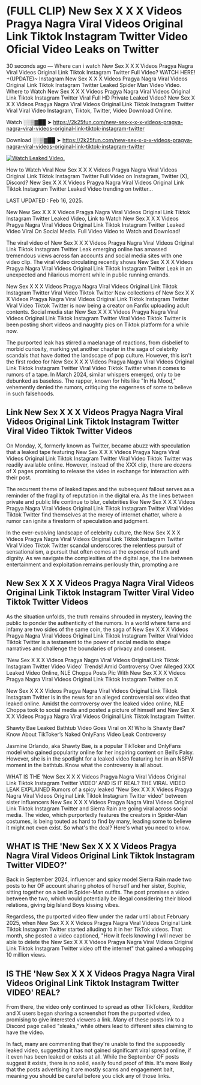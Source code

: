 # (FULL CLIP) New Sex X X X Videos Pragya Nagra Viral Videos Original Link Tiktok Instagram Twitter Video Oficial Video Leaks on Twitter

30 seconds ago — Where can i watch New Sex X X X Videos Pragya Nagra Viral Videos Original Link Tiktok Instagram Twitter Full Video? WATCH HERE! +(UPDATE)~ Instagram New Sex X X X Videos Pragya Nagra Viral Videos Original Link Tiktok Instagram Twitter Leaked Spider Man Video Video. Where to Watch New Sex X X X Videos Pragya Nagra Viral Videos Original Link Tiktok Instagram Twitter Viral Full HD Private Leaked Video? New Sex X X X Videos Pragya Nagra Viral Videos Original Link Tiktok Instagram Twitter Viral Viral Video Instagram, Tiktok, Twitter, Video Download Online.

Watch ░░▒▓██ ➤ https://2k25fun.com/new-sex-x-x-x-videos-pragya-nagra-viral-videos-original-link-tiktok-instagram-twitter

Download ░░▒▓██ ➤ https://2k25fun.com/new-sex-x-x-x-videos-pragya-nagra-viral-videos-original-link-tiktok-instagram-twitter

[![Watch Leaked Video.](https://miro.medium.com/v2/resize:fit:828/format:webp/1*cilzJN44JGOrTw9NJCrNHA.gif "Watch Leaked Video")](https://2k25fun.com/new-sex-x-x-x-videos-pragya-nagra-viral-videos-original-link-tiktok-instagram-twitter)

How to Watch Viral New Sex X X X Videos Pragya Nagra Viral Videos Original Link Tiktok Instagram Twitter Full Video on Instagram, Twitter (X), Discord? New Sex X X X Videos Pragya Nagra Viral Videos Original Link Tiktok Instagram Twitter Leaked Video trending on twitter...

LAST UPDATED : Feb 16, 2025.

New New Sex X X X Videos Pragya Nagra Viral Videos Original Link Tiktok Instagram Twitter Leaked Video, Link to Watch New Sex X X X Videos Pragya Nagra Viral Videos Original Link Tiktok Instagram Twitter Leaked Video Viral On Social Media. Full Video Video to Watch and Download!

The viral video of New Sex X X X Videos Pragya Nagra Viral Videos Original Link Tiktok Instagram Twitter Leak emerging online has amassed tremendous views across fan accounts and social media sites with one video clip. The viral video circulating recently shows New Sex X X X Videos Pragya Nagra Viral Videos Original Link Tiktok Instagram Twitter Leak in an unexpected and hilarious moment while in public running errands.

New Sex X X X Videos Pragya Nagra Viral Videos Original Link Tiktok Instagram Twitter Viral Video Tiktok Twitter New collections of New Sex X X X Videos Pragya Nagra Viral Videos Original Link Tiktok Instagram Twitter Viral Video Tiktok Twitter is now being a creator on Fanfix uploading adult contents. Social media star New Sex X X X Videos Pragya Nagra Viral Videos Original Link Tiktok Instagram Twitter Viral Video Tiktok Twitter is been posting short videos and naughty pics on Tiktok platform for a while now.

The purported leak has stirred a maelanage of reactions, from disbelief to morbid curiosity, marking yet another chapter in the saga of celebrity scandals that have dotted the landscape of pop culture. However, this isn't the first rodeo for New Sex X X X Videos Pragya Nagra Viral Videos Original Link Tiktok Instagram Twitter Viral Video Tiktok Twitter when it comes to rumors of a tape. In March 2024, similar whispers emerged, only to be debunked as baseless. The rapper, known for hits like "In Ha Mood," vehemently denied the rumors, critiquing the eagerness of some to believe in such falsehoods.

## Link New Sex X X X Videos Pragya Nagra Viral Videos Original Link Tiktok Instagram Twitter Viral Video Tiktok Twitter Videos

On Monday, X, formerly known as Twitter, became abuzz with speculation that a leaked tape featuring New Sex X X X Videos Pragya Nagra Viral Videos Original Link Tiktok Instagram Twitter Viral Video Tiktok Twitter was readily available online. However, instead of the XXX clip, there are dozens of X pages promising to release the video in exchange for interaction with their post.

The recurrent theme of leaked tapes and the subsequent fallout serves as a reminder of the fragility of reputation in the digital era. As the lines between private and public life continue to blur, celebrities like New Sex X X X Videos Pragya Nagra Viral Videos Original Link Tiktok Instagram Twitter Viral Video Tiktok Twitter find themselves at the mercy of internet chatter, where a rumor can ignite a firestorm of speculation and judgment.

In the ever-evolving landscape of celebrity culture, the New Sex X X X Videos Pragya Nagra Viral Videos Original Link Tiktok Instagram Twitter Viral Video Tiktok Twitter scandal underscores the relentless pursuit of sensationalism, a pursuit that often comes at the expense of truth and dignity. As we navigate the complexities of the digital age, the line between entertainment and exploitation remains perilously thin, prompting a re

##  New Sex X X X Videos Pragya Nagra Viral Videos Original Link Tiktok Instagram Twitter Viral Video Tiktok Twitter Videos

As the situation unfolds, the truth remains shrouded in mystery, leaving the public to ponder the authenticity of the rumors. In a world where fame and infamy are two sides of the same coin, the saga of New Sex X X X Videos Pragya Nagra Viral Videos Original Link Tiktok Instagram Twitter Viral Video Tiktok Twitter is a testament to the power of social media to shape narratives and challenge the boundaries of privacy and consent.

'New Sex X X X Videos Pragya Nagra Viral Videos Original Link Tiktok Instagram Twitter Video Video' Trends! Amid Controversy Over Alleged XXX Leaked Video Online, NLE Choppa Posts Pic With New Sex X X X Videos Pragya Nagra Viral Videos Original Link Tiktok Instagram Twitter on X

New Sex X X X Videos Pragya Nagra Viral Videos Original Link Tiktok Instagram Twitter is in the news for an alleged controversial sex video that leaked online. Amidst the controversy over the leaked video online, NLE Choppa took to social media and posted a picture of himself and New Sex X X X Videos Pragya Nagra Viral Videos Original Link Tiktok Instagram Twitter.

Shawty Bae Leaked Bathtub Video Goes Viral on X! Who Is Shawty Bae? Know About TikToker’s Naked OnlyFans Video Leak Controversy

Jasmine Orlando, aka Shawty Bae, is a popular TikToker and OnlyFans model who gained popularity online for her inspiring content on Bell’s Palsy. However, she is in the spotlight for a leaked video featuring her in an NSFW moment in the bathtub. Know what the controversy is all about.

WHAT IS THE 'New Sex X X X Videos Pragya Nagra Viral Videos Original Link Tiktok Instagram Twitter VIDEO' AND IS IT REAL? THE VIRAL VIDEO LEAK EXPLAINED Rumors of a spicy leaked "New Sex X X X Videos Pragya Nagra Viral Videos Original Link Tiktok Instagram Twitter video" between sister influencers New Sex X X X Videos Pragya Nagra Viral Videos Original Link Tiktok Instagram Twitter and Sierra Rain are going viral across social media. The video, which purportedly features the creators in Spider-Man costumes, is being touted as hard to find by many, leading some to believe it might not even exist. So what's the deal? Here's what you need to know.

## WHAT IS THE 'New Sex X X X Videos Pragya Nagra Viral Videos Original Link Tiktok Instagram Twitter VIDEO?'

Back in September 2024, influencer and spicy model Sierra Rain made two posts to her OF account sharing photos of herself and her sister, Sophie, sitting together on a bed in Spider-Man outfits. The post promises a video between the two, which would potentially be illegal considering their blood relations, giving big Island Boys kissing vibes.

Regardless, the purported video flew under the radar until about February 2025, when New Sex X X X Videos Pragya Nagra Viral Videos Original Link Tiktok Instagram Twitter started alluding to it in her TikTok videos. That month, she posted a video captioned, "How it feels knowing I will never be able to delete the New Sex X X X Videos Pragya Nagra Viral Videos Original Link Tiktok Instagram Twitter video off the internet" that gained a whopping 10 million views.

## IS THE 'New Sex X X X Videos Pragya Nagra Viral Videos Original Link Tiktok Instagram Twitter VIDEO' REAL?

From there, the video only continued to spread as other TikTokers, Redditor and X users began sharing a screenshot from the purported video, promising to give interested viewers a link. Many of these posts link to a Discord page called "xleaks," while others lead to different sites claiming to have the video.

In fact, many are commenting that they're unable to find the supposedly leaked video, suggesting it has not gained significant viral spread online, if it even has been leaked or exists at all. While the September OF posts suggest it exists, there is no solid, easily found proof of this. It's more likely that the posts advertising it are mostly scams and engagement bait, meaning you should be careful before you click any of those links.